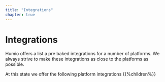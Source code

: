```yaml
---
title: "Integrations"
chapter: true
---
```

# Integrations

Humio offers a list a pre baked integrations for a number of platforms. We always strive to make these integrations as
close to the platforms as possible.

At this state we offer the following platform integrations
{{%children%}}